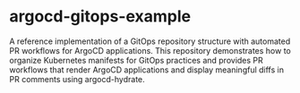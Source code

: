 # argocd-gitops-example
A reference implementation of a GitOps repository structure with automated PR workflows for ArgoCD applications. This repository demonstrates how to organize Kubernetes manifests for GitOps practices and provides PR workflows that render ArgoCD applications and display meaningful diffs in PR comments using argocd-hydrate.
